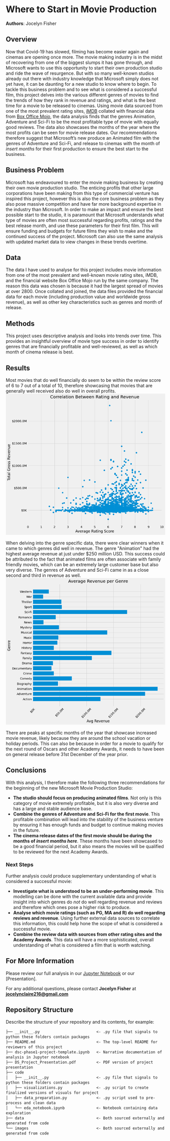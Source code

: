 # Where to Start in Movie Production

**Authors**: Jocelyn Fisher

## Overview

Now that Covid-19 has slowed, filming has become easier again and cinemas are opening once more. The movie making industry is in the midst of recovering from one of the biggest slumps it has gone through, and Microsoft wants to use this opportunity to start their own production studio and ride the wave of resurgence. But with so many well-known studios already out there with industry knowledge that Microsoft simply does not yet have, it can be daunting for a new studio to know where to begin. To tackle this business problem and to see what is considered a successful film, this project delves into the various different genres of movies to find the trends of how they rank in revenue and ratings, and what is the best time for a movie to be released to cinemas. Using movie data sourced from one of the most prevalent rating sites, [iMDB](https://www.imdb.com/) collated with financial data from [Box Office Mojo](https://www.boxofficemojo.com/), the data analysis finds that the genres Animation, Adventure and Sci-Fi to be the most profitable type of movie with equally good reviews. The data also showcases the months of the year where the most profits can be seen for movie release dates. Our recommendations therefore suggest that Microsoft’s new produce an Animated film with the genres of Adventure and Sci-Fi, and release to cinemas with the month of *insert months* for their first production to ensure the best start to the business.


## Business Problem

Microsoft has endeavoured to enter the movie making business by creating their own movie production studio. The enticing profits that other large corporations have been making from this type of commercial venture has inspired this project, however this is also the core business problem as they also pose massive competition and have far more background expertise in the industry than Microsoft. In order to make an impact and ensure the best possible start to the studio, it is paramount that Microsoft understands what type of movies are often most successful regarding profits, ratings and the best release month, and use these parameters for their first film. This will ensure funding and budgets for future films they wish to make and the continued success of the project. Microsoft can also use the same analysis with updated market data to view changes in these trends overtime.


## Data

The data I have used to analyse for this project includes movie information from one of the most prevalent and well-known movie rating sites, iMDB, and the financial website Box Office Mojo run by the same company. The reason this data was chosen is because it had the largest spread of movies at over 2800. Once collated and joined, the data files provided the financial data for each movie (including production value and worldwide gross revenue), as well as other key characteristics such as genres and month of release.


## Methods

This project uses descriptive analysis and looks into trends over time. This provides an insightful overview of movie type success in order to identify genres that are financially profitable and well-reviewed, as well as which month of cinema release is best.


## Results

Most movies that do well financially do seem to be within the review score of 6 to 7 out of a total of 10, therefore showcasing that movies that are generally well received also do well in overall profits.
![review_vs_revenue.png](images/review_vs_revenue.png)

When delving into the genre specific data, there were clear winners when it came to which genres did well in revenue. The genre "Animation" had the highest average revenue at just under $250 million USD. This success could be attributed to the fact that animated films are often associate with family friendly movies, which can be an extremely large customer base but also very diverse. The genres of Adventure and Sci-Fi came in as a close second and third in revenue as well.
![revenue_genre.png](images/revenue_genre.png)

There are peaks at specific months of the year that showcase increased movie revenue, likely because they are around the school vacation or holiday periods. This can also be because in order for a movie to qualify for the next round of Oscars and other Academy Awards, it needs to have been on general release before 31st December of the year prior.
![]()

## Conclusions

With this analysis, I therefore make the following three recommendations for the beginning of the new Microsoft Movie Production Studio:
- **The studio should focus on producing animated films**. Not only is this category of movie extremely profitable, but it is also very diverse and has a large and stable audience base.
- **Combine the genres of Adventure and Sci-Fi for the first movie**. This profitable combination will lead into the stability of the business venture by ensuring it has enough funds and budget to continue making movies in the future.
- **The cinema release dates of the first movie should be during the months of *insert months here***. These months have been showcased to be a good financial period, but it also means the movies will be qualified to be reviewed for the next Academy Awards.

### Next Steps
Further analysis could produce supplementary understanding of what is considered a successful movie:
- **Investigate what is understood to be an under-performing movie**. This modelling can be done with the current available data and provide insight into which genres do *not* do well regarding revenue and reviews and therefore which ones pose a higher risk to produce.
- **Analyse which movie ratings (such as PG, MA and R) do well regarding reviews and revenue**. Using further external data sources to correlate this information, this could help hone the scope of what is considered a successful movie.
- **Combine the review data with sources from other rating sites and the Academy Awards**. This data will have a more sophisticated, overall understanding of what is considered a film that is worth watching.


## For More Information

Please review our full analysis in our [Jupyter Notebook](Movie_Genre_Analysis.ipynb) or our [Presentation].

For any additional questions, please contact **Jocelyn Fisher** at **[jocelynclaire216@gmail.com](mailto:jocelynclaire216@gmail.com)**

## Repository Structure

Describe the structure of your repository and its contents, for example:

```
├── __init__.py                         <- .py file that signals to python these folders contain packages
├── README.md                           <- The top-level README for reviewers of this project
├── dsc-phase1-project-template.ipynb   <- Narrative documentation of analysis in Jupyter notebook
├── DS_Project_Presentation.pdf         <- PDF version of project presentation
├── code
│   ├── __init__.py                     <- .py file that signals to python these folders contain packages
│   ├── visualizations.py               <- .py script to create finalized versions of visuals for project
│   ├── data_preparation.py             <- .py script used to pre-process and clean data
│   └── eda_notebook.ipynb              <- Notebook containing data exploration
├── data                                <- Both sourced externally and generated from code
└── images                              <- Both sourced externally and generated from code
```
